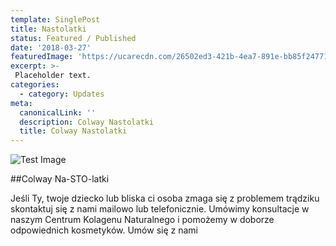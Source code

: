 ```yaml
---
template: SinglePost
title: Nastolatki
status: Featured / Published
date: '2018-03-27'
featuredImage: 'https://ucarecdn.com/26502ed3-421b-4ea7-891e-bb85f2477133/'
excerpt: >-
 Placeholder text.
categories:
  - category: Updates
meta:
  canonicalLink: ''
  description: Colway Nastolatki
  title: Colway Nastolatki
---
```

![Test Image](https://ucarecdn.com/b7806540-3348-44ff-99df-0dd2f5d9d40e/)

##Colway Na-STO-latki

Jeśli Ty, twoje dziecko lub bliska ci osoba zmaga się z problemem trądziku skontaktuj się z nami mailowo lub telefonicznie. Umówimy konsultacje w naszym Centrum Kolagenu Naturalnego i pomożemy w doborze odpowiednich kosmetyków. Umów się z nami


